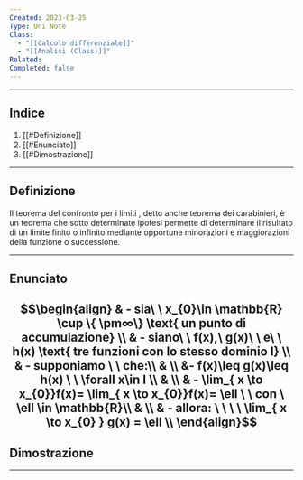 ```yaml
---
Created: 2023-03-25
Type: Uni Note
Class:
  - "[[Calcolo differenziale]]"
  - "[[Analisi (Class)]]"
Related: 
Completed: false
---
```

---
## Indice
1. [[#Definizione]]
2. [[#Enunciato]]
3. [[#Dimostrazione]]

---
## Definizione
Il teorema del confronto per i limiti , detto anche teorema dei carabinieri, è un teorema che sotto determinate ipotesi permette di determinare il risultato di un limite finito o infinito mediante opportune minorazioni e maggiorazioni della funzione o successione.

---
## Enunciato
$$\begin{align}
& - sia\ \ x_{0}\in \mathbb{R} \cup \{ \pm∞\} \text{ un punto di accumulazione} \\
& - siano\ \ f(x),\ g(x)\ \ e\ \ h(x) \text{ tre funzioni con lo stesso dominio I} \\
& - supponiamo \ \ che:\\
& \\
&- f(x)\leq g(x)\leq h(x) \ \ \forall x\in I \\
& \\
& - \lim_{ x \to x_{0}}f(x)= \lim_{ x \to x_{0}}f(x)= \ell \ \ con \ \ell \in \mathbb{R}\\
&  \\
& - allora: \ \ \ \ \lim_{ x \to x_{0} } g(x) = \ell \\
\end{align}$$
---
## Dimostrazione


---